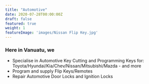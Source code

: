```yaml
---
title: "Automotive"
date: 2020-07-28T00:00:00Z
draft: false
featured: true
weight: 1
featureImage: 'images/Nissan Flip Key.jpg'
---
```


### Here in Vanuatu, we

- Specialise in Automotive Key Cutting and Programming Keys for: Toyota/Hyundai/Kia/Chev/Nissan/Mitsubishi/Mazda - and more
- Program and supply Flip Keys/Remotes
- Repair Automotive Door Locks and Ignition Locks
